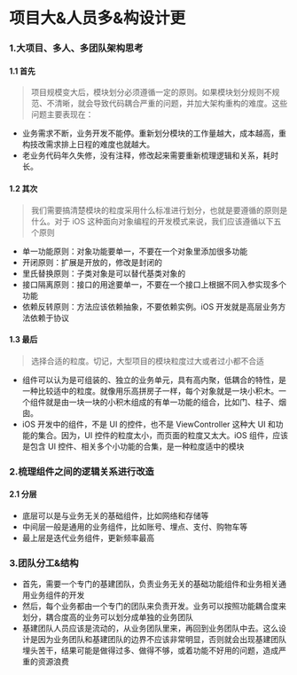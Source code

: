 # 项目大&人员多&构设计更


### 1.大项目、多人、多团队架构思考

#### 1.1 首先

> 项目规模变大后，模块划分必须遵循一定的原则。如果模块划分规则不规范、不清晰，就会导致代码耦合严重的问题，并加大架构重构的难度。这些问题主要表现在：

* 业务需求不断，业务开发不能停。重新划分模块的工作量越大，成本越高，重构技改需求排上日程的难度也就越大。
* 老业务代码年久失修，没有注释，修改起来需要重新梳理逻辑和关系，耗时长。

#### 1.2 其次

> 我们需要搞清楚模块的粒度采用什么标准进行划分，也就是要遵循的原则是什么。对于 iOS 这种面向对象编程的开发模式来说，我们应该遵循以下五个原则

* 单一功能原则：对象功能要单一，不要在一个对象里添加很多功能
* 开闭原则：扩展是开放的，修改是封闭的
* 里氏替换原则：子类对象是可以替代基类对象的
* 接口隔离原则：接口的用途要单一，不要在一个接口上根据不同入参实现多个功能
* 依赖反转原则：方法应该依赖抽象，不要依赖实例。iOS 开发就是高层业务方法依赖于协议

#### 1.3 最后

> 选择合适的粒度。切记，大型项目的模块粒度过大或者过小都不合适

* 组件可以认为是可组装的、独立的业务单元，具有高内聚，低耦合的特性，是一种比较适中的粒度。就像用乐高拼房子一样，每个对象就是一块小积木。一个组件就是由一块一块的小积木组成的有单一功能的组合，比如门、柱子、烟囱。
* iOS 开发中的组件，不是 UI 的控件，也不是 ViewController 这种大 UI 和功能的集合。因为，UI 控件的粒度太小，而页面的粒度又太大。iOS 组件，应该是包含 UI 控件、相关多个小功能的合集，是一种粒度适中的模块


### 2.梳理组件之间的逻辑关系进行改造

#### 2.1 分层

* 底层可以是与业务无关的基础组件，比如网络和存储等
* 中间层一般是通用的业务组件，比如账号、埋点、支付、购物车等
* 最上层是迭代业务组件，更新频率最高


### 3.团队分工&结构


* 首先，需要一个专门的基建团队，负责业务无关的基础功能组件和业务相关通用业务组件的开发
* 然后，每个业务都由一个专门的团队来负责开发。业务可以按照功能耦合度来划分，耦合度高的业务可以划分成单独的业务团队
* 基建团队人员应该是流动的，从业务团队里来，再回到业务团队中去。这么设计是因为业务团队和基建团队的边界不应该非常明显，否则就会出现基建团队埋头苦干，结果可能是做得过多、做得不够，或着功能不好用的问题，造成严重的资源浪费


